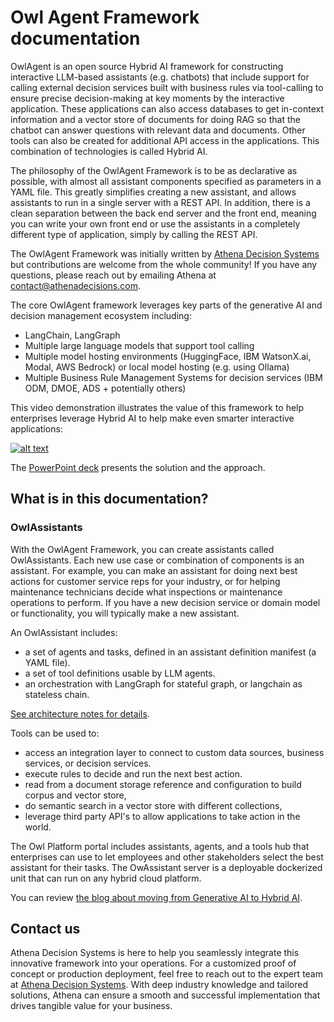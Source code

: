 # Owl Agent Framework documentation

OwlAgent is an open source Hybrid AI framework for constructing interactive LLM-based assistants (e.g. chatbots) that include support for calling external decision services built with business rules via tool-calling to ensure precise decision-making at key moments by the interactive application.  These applications can also access databases to get in-context information and a vector store of documents for doing RAG so that the chatbot can answer questions with relevant data and documents.   Other tools can also be created for additional API access in the applications.   This combination of technologies is called Hybrid AI.

The philosophy of the OwlAgent Framework is to be as declarative as possible, with almost all assistant components specified as parameters in a YAML file.   This greatly simplifies creating a new assistant, and allows assistants to run in a single server with a REST API.   In addition, there is a clean separation between the back end server and the front end, meaning you can write your own front end or use the assistants in a completely different type of application, simply by calling the REST API.

The OwlAgent Framework was initially written by [Athena Decision Systems](http://www.athenadecisions.com/) but contributions are welcome from the whole community!   If you have any questions, please reach out by emailing Athena at [contact@athenadecisions.com](mailto:contact@athenadecisions.com).

The core OwlAgent framework leverages key parts of the generative AI and decision management ecosystem including:

* LangChain, LangGraph
* Multiple large language models that support tool calling
* Multiple model hosting environments (HuggingFace, IBM WatsonX.ai, Modal, AWS Bedrock) or local model hosting (e.g. using Ollama)
* Multiple Business Rule Management Systems for decision services (IBM ODM, DMOE, ADS + potentially others)

This video demonstration illustrates the value of this framework to help enterprises leverage Hybrid AI to help make even smarter interactive applications:

[![alt text](https://img.youtube.com/vi/fGEU_obHM5M/0.jpg)](https://www.youtube.com/watch?v=fGEU_obHM5M)

The [PowerPoint deck](https://github.com/AthenaDecisionSystems/athena-owl-core/blob/main/docs/assets/athena-shorter%202024-05-14.pptx) presents the solution and the approach.

## What is in this documentation?

### OwlAssistants

With the OwlAgent Framework, you can create assistants called OwlAssistants.   Each new use case or combination of components is an assistant.   For example, you can make an assistant for doing next best actions for customer service reps for your industry, or for helping maintenance technicians decide what inspections or maintenance operations to perform.   If you have a new decision service or domain model or functionality, you will typically make a new assistant.

An OwlAssistant includes:

* a set of agents and tasks, defined in an assistant definition manifest (a YAML file).
* a set of tool definitions usable by LLM agents.
* an orchestration with LangGraph for stateful graph, or langchain as stateless chain.

[See architecture notes for details](arch.md).

Tools can be used to:

* access an integration layer to connect to custom data sources, business services, or decision services.
* execute rules to decide and run the next best action.
* read from a document storage reference and configuration to build corpus and vector store, 
* do semantic search in a vector store with different collections,
* leverage third party API's to allow applications to take action in the world.

The Owl Platform portal includes assistants, agents, and a tools hub that enterprises can use to let employees and other stakeholders select the best assistant for their tasks. The OwAssistant server is a deployable dockerized unit that can run on any hybrid cloud platform.

You can review [the blog about moving from Generative AI to Hybrid AI](./gen_ai_gs.md).

## Contact us

Athena Decision Systems is here to help you seamlessly integrate this innovative framework into your operations. For a customized proof of concept or production deployment, feel free to reach out to the expert team at [Athena Decision Systems](https://athenadecisions.com/contact-us). With deep industry knowledge and tailored solutions, Athena can ensure a smooth and successful implementation that drives tangible value for your business.

